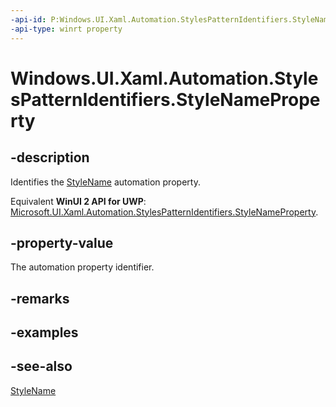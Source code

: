 ```yaml
---
-api-id: P:Windows.UI.Xaml.Automation.StylesPatternIdentifiers.StyleNameProperty
-api-type: winrt property
---
```


<!-- Property syntax
public Windows.UI.Xaml.Automation.AutomationProperty StyleNameProperty { get; }
-->

# Windows.UI.Xaml.Automation.StylesPatternIdentifiers.StyleNameProperty

## -description
Identifies the [StyleName](../windows.ui.xaml.automation.provider/istylesprovider_stylename.md) automation property.

Equivalent **WinUI 2 API for UWP**: [Microsoft.UI.Xaml.Automation.StylesPatternIdentifiers.StyleNameProperty](/windows/winui/api/microsoft.ui.xaml.automation.stylespatternidentifiers.stylenameproperty).

## -property-value
The automation property identifier.

## -remarks

## -examples

## -see-also
[StyleName](../windows.ui.xaml.automation.provider/istylesprovider_stylename.md)

